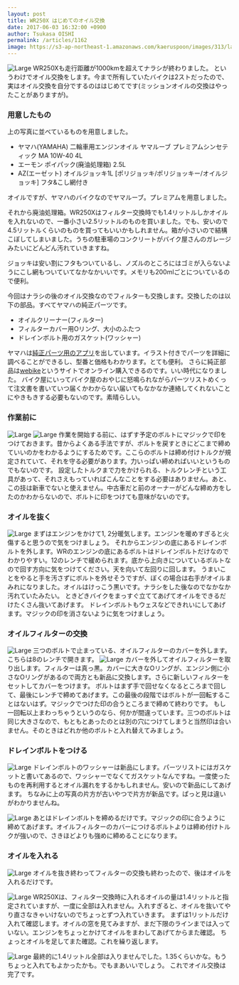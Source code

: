 ```yaml
---
layout: post
title: WR250X はじめてのオイル交換
date: 2017-06-03 16:32:00 +0900
author: Tsukasa OISHI
permalink: /articles/1162
image: https://s3-ap-northeast-1.amazonaws.com/kaeruspoon/images/313/large.JPG?1496407560
---
```


![Large](https://s3-ap-northeast-1.amazonaws.com/kaeruspoon/images/313/large.JPG?1496407560)
WR250Xも走行距離が1000kmを超えてナラシが終わりました。
というわけでオイル交換をします。今まで所有していたバイクは2ストだったので、実はオイル交換を自分でするのははじめてです(ミッションオイルの交換はやったことがありますが)。

### 用意したもの
上の写真に並べているものを用意しました。

- ヤマハ(YAMAHA) 二輪車用エンジンオイル ヤマルーブ プレミアムシンセティック MA 10W-40 4L 
- エーモン ポイパック(廃油処理箱) 2.5L
- AZ(エーゼット) オイルジョッキ1L [ポリジョッキ/ポリジョッキー/オイルジョッキ] フタ&こし網付き

オイルですが、ヤマハのバイクなのでヤマルーブ。プレミアムを用意しました。

それから廃油処理箱。WR250Xはフィルター交換時でも1.4リットルしかオイルを入れないので、一番小さい2.5リットルのものを買いました。でも、安いので4.5リットルくらいのものを買ってもいいかもしれません。箱が小さいので結構こぼしてしまいました。うちの駐車場のコンクリートがバイク屋さんのガレージみたいにどんどん汚れていきますね。

ジョッキは安い割にフタもついているし、ノズルのところにはゴミが入らないようにこし網もついていてなかなかいいです。メモリも200mlごとについているので便利。

今回はナラシの後のオイル交換なのでフィルターも交換します。交換したのは以下の部品。すべてヤマハの純正パーツです。

- オイルクリーナー(フィルター)
- フィルターカバー用Oリング、大小のふたつ
- ドレインボルト用のガスケット(ワッシャー)

ヤマハは[純正パーツ用のアプリ](https://www.yamaha-motor.co.jp/parts-search/sp/)を出しています。イラスト付きでパーツを詳細に調べることができるし、型番と価格もわかります。とても便利。
さらに純正部品は[webike](https://www.webike.net/wbs/genuine-estimate-input.html)というサイトでオンライン購入できるのです。いい時代になりました。
バイク屋にいってバイク屋のおやじに怒鳴られながらパーツリストめくって注文書を書いていつ届くかわからない届いてもなかなか連絡してくれないことにやきもきする必要もないのです。素晴らしい。

### 作業前に
![Large](https://s3-ap-northeast-1.amazonaws.com/kaeruspoon/images/314/large.JPG?1496409856)
![Large](https://s3-ap-northeast-1.amazonaws.com/kaeruspoon/images/315/large.JPG?1496409904)
作業を開始する前に、はずす予定のボルトにマジックで印をつけておきます。昔からよくある手法ですが、ボルトを戻すときにどこまで締めていいのかをわかるようにするためです。ここらのボルトは締め付けトルクが規定されていて、それを守る必要があります。力いっぱい締めればいいというものでもないのです。
設定したトルクまで力をかけられる、トルクレンチという工具があって、それさえもっていればこんなことをする必要はありません。あと、この技は新車でないと使えません。中古車だと前のオーナーがどんな締め方をしたのかわからないので、ボルトに印をつけても意味がないのです。

### オイルを抜く
![Large](https://s3-ap-northeast-1.amazonaws.com/kaeruspoon/images/316/large.JPG?1496410383)
まずはエンジンをかけて1, 2分暖気します。エンジンを暖めすぎると火傷すると思うので気をつけましょう。
それからエンジンの底にあるドレインボルトを外します。WRのエンジンの底にあるボルトはドレインボルトだけなのでわかりやすい。12のレンチで緩められます。底から上向きについているボルトなので回す方向に気をつけてください。天を向いて左回りに回します。
うまいことをやると手を汚さずにボルトを外せそうですが、ぼくの場合は右手がオイルまみれになりました。オイルはけっこう黒いです。ナラシをした後なのでなかなか汚れていたみたい。
ときどきバイクをまっすぐ立ててあげてオイルをできるだけたくさん抜いてあげます。
ドレインボルトもウェスなどできれいにしてあげます。マジックの印を消さないように気をつけましょう。

### オイルフィルターの交換
![Large](https://s3-ap-northeast-1.amazonaws.com/kaeruspoon/images/318/large.JPG?1496411009)
三つのボルトで止まっている、オイルフィルターのカバーを外します。こちらは8のレンチで開きます。
![Large](https://s3-ap-northeast-1.amazonaws.com/kaeruspoon/images/319/large.JPG?1496411115)
カバーを外してオイルフィルターを取り出します。フィルターは真っ黒。カバーに大きなOリングが、エンジン側に小さなOリングがあるので両方とも新品に交換します。さらに新しいフィルターをセットしてカバーをつけます。
ボルトはまず手で回せなくなるところまで回して、最後にレンチで締めてあげます。この最後の段階ではボルトが一回転することはないはず。マジックでつけた印の合うところまで締めて終わりです。
もし一回転以上まわっちゃうというのなら、何かが間違っています。三つのボルトは同じ大きさなので、もともとあったのとは別の穴につけてしまうと当然印は合いません。そのときはどれか他のボルトと入れ替えてみましょう。

### ドレインボルトをつける
![Large](https://s3-ap-northeast-1.amazonaws.com/kaeruspoon/images/320/large.jpeg?1496411864)
ドレインボルトのワッシャーは新品にします。パーツリストにはガスケットと書いてあるので、ワッシャーでなくてガスケットなんですね。一度使ったものを再利用するとオイル漏れをするかもしれません。安いので新品にしてあげます。
ちなみに上の写真の片方が古いやつで片方が新品です。ぱっと見は違いがわかりませんね。

![Large](https://s3-ap-northeast-1.amazonaws.com/kaeruspoon/images/321/large.JPG?1496412017)
あとはドレインボルトを締めるだけです。マジックの印に合うように締めてあげます。オイルフィルターのカバーにつけるボルトよりは締め付けトルクが強いので、さきほどよりも強めに締めることになります。

### オイルを入れる
![Large](https://s3-ap-northeast-1.amazonaws.com/kaeruspoon/images/322/large.JPG?1496452969)
オイルを抜き終わってフィルターの交換も終わったので、後はオイルを入れるだけです。

![Large](https://s3-ap-northeast-1.amazonaws.com/kaeruspoon/images/323/large.JPG?1496453001)
WR250Xは、フィルター交換時に入れるオイルの量は1.4リットルと指定されていますが、一度に全部は入れません。入れすぎると、オイルを抜いてやり直さなきゃいけないのでちょっとずつ入れていきます。
まずは1リットルだけ入れて確認します。オイルの窓を見てみますが、まだ下限のラインまでは入っていない。エンジンをちょっとかけてオイルをまわしてあげてからまた確認。
ちょっとオイルを足してまた確認。これを繰り返します。

![Large](https://s3-ap-northeast-1.amazonaws.com/kaeruspoon/images/324/large.JPG?1496453176)
最終的に1.4リットル全部は入りませんでした。1.35くらいかな。もうちょっと入れてもよかったかも。でもまあいいでしょう。
これでオイル交換は完了です。
